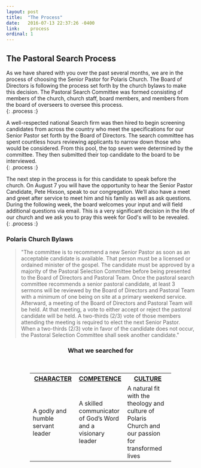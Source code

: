 ```yaml
---
layout: post
title:  "The Process"
date:   2016-07-13 22:37:26 -0400
link:    process
ordinal: 1
---
```


## The Pastoral Search Process  



As we have shared with you over the past several months, we are in the process of choosing the Senior Pastor for Polaris Church. The Board of Directors is following the process set forth by the church bylaws to make this decision. The Pastoral Search Committee was formed consisting of members of the church, church staff, board members, and members from the board of overseers to oversee this process.  
{: .process :}

A well-respected national Search firm was then hired to begin screening candidates from across the country who meet the specifications for our Senior Pastor set forth by the Board of Directors. The search committee has spent countless hours reviewing applicants to narrow down those who would be considered. From this pool, the top seven were determined by the committee. They then submitted their top candidate to the board to be interviewed.  
{: .process :}

The next step in the process is for this candidate to speak before the church. On August 7 you will have the opportunity to hear the Senior Pastor Candidate, Pete Hixson, speak to our congregation. We’ll also have a meet and greet after service to meet him and his family as well as ask questions.  During the following week, the board welcomes your input and will field additional questions via email. This is a very significant decision in the life of our church and we ask you to pray this week for God's will to be revealed.  
{: .process :}


### Polaris Church Bylaws
>"The committee is to recommend a new Senior Pastor as soon as an acceptable candidate is available. That person must be a licensed or ordained minister of the gospel. The candidate must be approved by a majority of the Pastoral Selection Committee before being presented to the Board of Directors and Pastoral Team. Once the pastoral search committee recommends a senior pastoral candidate, at least 3 sermons will be reviewed by the Board of Directors and Pastoral Team with a minimum of one being on site at a primary weekend service. Afterward, a meeting of the Board of Directors and Pastoral Team will be held. At that meeting, a vote to either accept or reject the pastoral candidate will be held. A two-thirds (2/3) vote of those members attending the meeting is required to elect the next Senior Pastor. When a two-thirds (2/3) vote in favor of the candidate does not occur, the Pastoral Selection Committee shall seek another candidate."


<center>
<H3> What we searched for</H3>
</center>
<br>

<center>
<table style="width:75%">
<tr>
<th style="width:33%; text-decoration: underline;">CHARACTER</th>
<th style="width:33%; text-decoration: underline;">COMPETENCE</th>
<th style="width:34%;text-decoration: underline;">CULTURE</th>
</tr>
<tr>
<td>A godly and humble servant leader </td>
<td>A skilled communicator of God’s Word and a visionary leader</td>
<td>A natural fit with the theology and culture of Polaris Church and our passion for transformed lives</td>
</tr>
</table>
</center>